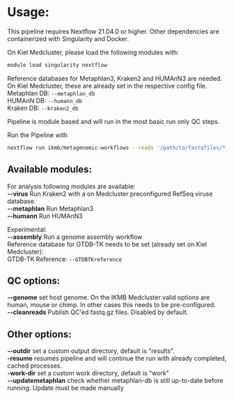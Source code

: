 # Usage:

This pipeline requires Nextflow 21.04.0 or higher. Other dependencies are containerized with Singularity and Docker.<br />

On Kiel Medcluster, please load the following modules with:
```bash
module load singularity nextflow
```

Reference databases for Metaphlan3, Kraken2 and HUMAnN3 are needed. On Kiel Medcluster, these are already set in the respective config file.<br />
Metaphlan DB: `--metaphlan_db`<br />
HUMAnN DB:    `--humann_db`<br />
Kraken DB:    `--kraken2_db`<br />

Pipeline is module based and will run in the most basic run only QC steps.

Run the Pipeline with<br />
```bash
nextflow run ikmb/metagenomic-workflows --reads '/path/to/fastqfiles/*_R{1,2}_001.fastq.gz'
```
## Available modules:
For analysis following modules are available:<br />
**--virus** Run Kraken2 with a on Medcluster preconfigured RefSeq viruse database.<br />
**--metaphlan** Run Metaphlan3<br />
**--humann** Run HUMAnN3<br />

Experimental:<br />
**--assembly** Run a genome assembly workflow<br />
Reference database for GTDB-TK needs to be set (already set on Kiel Medcluster):<br />
GTDB-TK Reference: `--GTDBTKreference`<br />

## QC options:
**--genome** set host genome. On the IKMB Medcluster valid options are human, mouse or chimp. In other cases this needs to be pre-configured.<br />
**--cleanreads**  Publish QC'ed fastq.gz files. Disabled by default.<br /> 

## Other options:
**--outdir** set a custom output directory, default is "results".<br />
**-resume** resumes pipeline and will continue the run with already completed, cached processes.<br />
**-work-dir** set a custom work directory, default is "work"<br />
**--updatemetaphlan** check whether metaphlan-db is still up-to-date before running. Update must be made manually<br />
